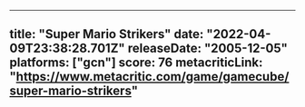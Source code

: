
---
title: "Super Mario Strikers"
date: "2022-04-09T23:38:28.701Z"
releaseDate: "2005-12-05"
platforms: ["gcn"]
score: 76
metacriticLink: "https://www.metacritic.com/game/gamecube/super-mario-strikers"
---

